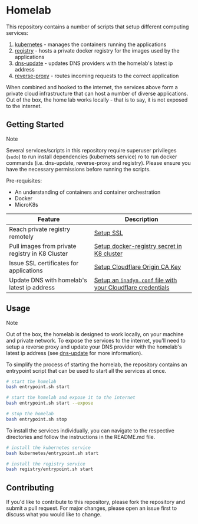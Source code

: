 # Homelab

This repository contains a number of scripts that setup different computing services:

1. [kubernetes](./kubernetes/README.md) - manages the containers running the applications
2. [registry](./registry/README.md) - hosts a private docker registry for the images used by the applications
3. [dns-update](./dns-update/README.md) - updates DNS providers with the homelab's latest ip address
4. [reverse-proxy](./reverse-proxy/README.md) - routes incoming requests to the correct application

When combined and hooked to the internet, the services above form a private cloud infrastructure that can host a number of diverse applications. Out of the box, the home lab works locally - that is to say, it is not exposed to the internet.

## Getting Started

> [!Note]
> Several services/scripts in this repository require superuser privileges (`sudo`) to run install dependencies (kubernets service) ro to run docker commands (i.e. dns-update, reverse-proxy and registry). Please ensure you have the necessary permissions before running the scripts.

Pre-requisites:

- An understanding of containers and container orchestration
- Docker
- MicroK8s

| Feature                                         | Description                                                                                               |
| ----------------------------------------------- | --------------------------------------------------------------------------------------------------------- |
| Reach private registry remotely                 | [Setup SSL](./registry/README.md#adding-ssl)                                                              |
| Pull images from private registry in K8 Cluster | [Setup docker-registry secret in K8 cluster](./kubernetes/README.md#pulling-images-from-private-registry) |
| Issue SSL certificates for applications         | [Setup Cloudflare Origin CA Key](./kubernetes/README.md#getting-started)                                  |
| Update DNS with homelab's latest ip address     | [Setup an `inadyn.conf` file with your Cloudflare credentials](./dns-update/README.md#getting-started)    |

## Usage

> [!Note]
> Out of the box, the homelab is designed to work locally, on your machine and private network. To expose the services to the internet, you'll need to setup a reverse proxy and update your DNS provider with the homelab's latest ip address (see [dns-update](./dns-update/README.md) for more information).

To simplify the process of starting the homelab, the repository contains an entrypoint script that can be used to start all the services at once.

```bash
# start the homelab
bash entrypoint.sh start

# start the homelab and expose it to the internet
bash entrypoint.sh start --expose

# stop the homelab
bash entrypoint.sh stop
```

To install the services individually, you can navigate to the respective directories and follow the instructions in the README.md file.

```bash
# install the kubernetes service
bash kubernetes/entrypoint.sh start

# install the registry service
bash registry/entrypoint.sh start
```

## Contributing

If you'd like to contribute to this repository, please fork the repository and submit a pull request. For major changes, please open an issue first to discuss what you would like to change.
